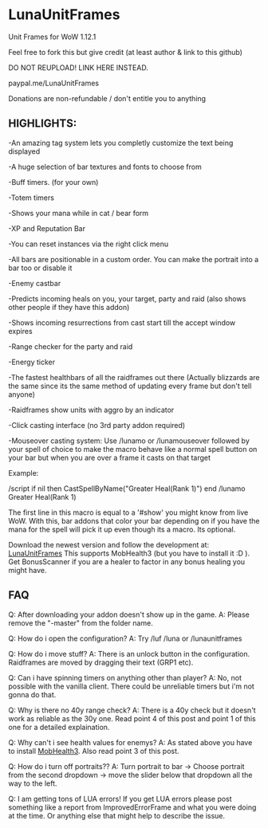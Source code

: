 # LunaUnitFrames
Unit Frames for WoW 1.12.1


Feel free to fork this but give credit (at least author & link to this github)

DO NOT REUPLOAD! LINK HERE INSTEAD.


paypal.me/LunaUnitFrames

Donations are non-refundable / don't entitle you to anything


## HIGHLIGHTS:
-An amazing tag system lets you completly customize the text being displayed

-A huge selection of bar textures and fonts to choose from

-Buff timers. (for your own)

-Totem timers

-Shows your mana while in cat / bear form

-XP and Reputation Bar

-You can reset instances via the right click menu

-All bars are positionable in a custom order. You can make the portrait into a bar too or disable it

-Enemy castbar

-Predicts incoming heals on you, your target, party and raid (also shows other people if they have this addon)

-Shows incoming resurrections from cast start till the accept window expires

-Range checker for the party and raid

-Energy ticker

-The fastest healthbars of all the raidframes out there (Actually blizzards are the same since its the same method of updating every frame but don't tell anyone)

-Raidframes show units with aggro by an indicator

-Click casting interface (no 3rd party addon required)

-Mouseover casting system: Use /lunamo or /lunamouseover followed by your spell of choice to make the macro behave like a normal spell button on your bar but when you are over a frame it casts on that target

Example:

/script if nil then CastSpellByName("Greater Heal(Rank 1)") end
/lunamo Greater Heal(Rank 1)

The first line in this macro is equal to a '#show' you might know from live WoW. With this, bar addons that color your bar depending on if you have the mana for the spell will pick it up even though its a macro. Its optional.



Download the newest version and follow the development at: [LunaUnitFrames](https://github.com/jimmytaker/LunaUnitFrames/tree/TurtleWoW)
This supports MobHealth3 (but you have to install it :D ).
Get BonusScanner if you are a healer to factor in any bonus healing you might have.


## FAQ

Q: After downloading your addon doesn't show up in the game.
A: Please remove the "-master" from the folder name.

Q: How do i open the configuration?
A: Try /luf /luna or /lunaunitframes

Q: How do i move stuff?
A: There is an unlock button in the configuration. Raidframes are moved by dragging their text (GRP1 etc).

Q: Can i have spinning timers on anything other than player?
A: No, not possible with the vanilla client. There could be unreliable timers but i'm not gonna do that.

Q: Why is there no 40y range check?
A: There is a 40y check but it doesn't work as reliable as the 30y one. Read point 4 of this post and point 1 of this one for a detailed explaination.

Q: Why can't i see health values for enemys?
A: As stated above you have to install [MobHealth3](http://legacy.curseforge.com/media/files/72/65/mobhealth3-mobhealth3-3-2.zip). Also read point 3 of this post.

Q: How do i turn off portraits??
A: Turn portrait to bar -> Choose portrait from the second dropdown -> move the slider below that dropdown all the way to the left.

Q: I am getting tons of LUA errors!
If you get LUA errors please post something like a report from ImprovedErrorFrame and what you were doing at the time. Or anything else that might help to describe the issue.
